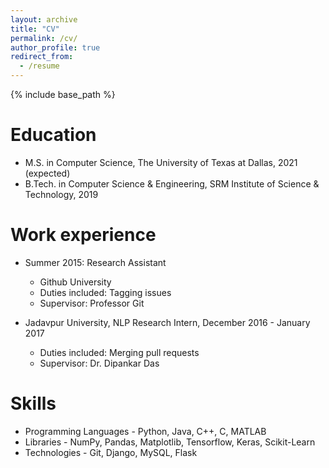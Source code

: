 ```yaml
---
layout: archive
title: "CV"
permalink: /cv/
author_profile: true
redirect_from:
  - /resume
---
```


{% include base_path %}

Education
======
* M.S. in Computer Science, The University of Texas at Dallas, 2021 (expected)
* B.Tech. in Computer Science & Engineering, SRM Institute of Science & Technology, 2019

Work experience
======
* Summer 2015: Research Assistant
  * Github University
  * Duties included: Tagging issues
  * Supervisor: Professor Git

* Jadavpur University, NLP Research Intern, December 2016 - January 2017 
  * Duties included: Merging pull requests
  * Supervisor: Dr. Dipankar Das
  
Skills
======
* Programming Languages - Python, Java, C++, C, MATLAB
* Libraries - NumPy, Pandas, Matplotlib, Tensorflow, Keras, Scikit-Learn
* Technologies - Git, Django, MySQL, Flask

<!---
Publications
======
  <ul>{% for post in site.publications %}
    {% include archive-single-cv.html %}
  {% endfor %}</ul>
  
Talks
======
  <ul>{% for post in site.talks %}
    {% include archive-single-talk-cv.html %}
  {% endfor %}</ul>
  
Teaching
======
  <ul>{% for post in site.teaching %}
    {% include archive-single-cv.html %}
  {% endfor %}</ul>
  
Service and leadership
======
* Currently signed in to 43 different slack teams
-->
